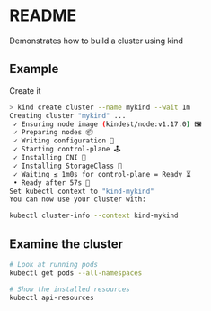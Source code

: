 # README
Demonstrates how to build a cluster using kind

## Example
Create it 
```sh
> kind create cluster --name mykind --wait 1m  
Creating cluster "mykind" ...
 ✓ Ensuring node image (kindest/node:v1.17.0) 🖼
 ✓ Preparing nodes 📦
 ✓ Writing configuration 📜
 ✓ Starting control-plane 🕹️
 ✓ Installing CNI 🔌
 ✓ Installing StorageClass 💾
 ✓ Waiting ≤ 1m0s for control-plane = Ready ⏳
 • Ready after 57s 💚
Set kubectl context to "kind-mykind"
You can now use your cluster with:

kubectl cluster-info --context kind-mykind
```

## Examine the cluster

```sh
# Look at running pods
kubectl get pods --all-namespaces

# Show the installed resources
kubectl api-resources
```

